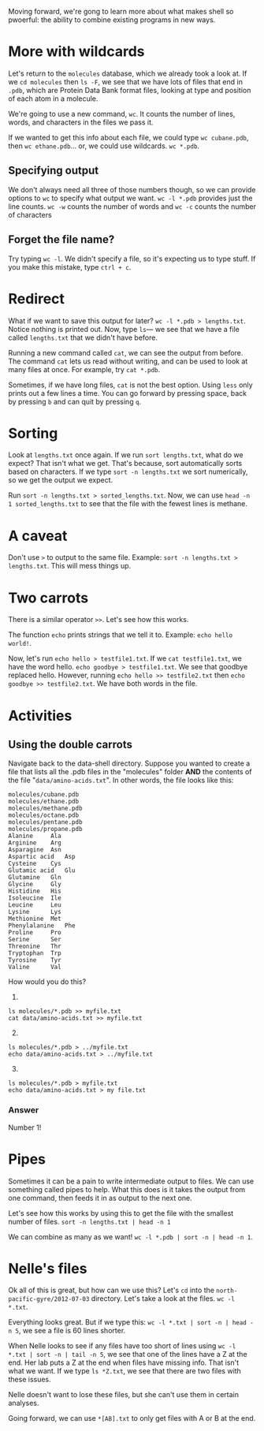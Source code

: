 Moving forward, we're gong to learn more about what makes shell so pwoerful: the ability to combine existing programs in new ways.

# More with wildcards
Let's return to the `molecules` database, which we already took a look at. If we `cd molecules` then `ls -F`, we see that we have lots of files that end in `.pdb`, which are Protein Data Bank format files, looking at type and position of each atom in a molecule.

We're going to use a new command, `wc`. It counts the number of lines, words, and characters in the files we pass it.

If we wanted to get this info about each file, we could type `wc cubane.pdb`, then `wc ethane.pdb`... or, we could use wildcards. `wc *.pdb`.

## Specifying output
We don't always need all three of those numbers though, so we can provide options to `wc` to specify what output we want. `wc -l *.pdb` provides just the line counts. `wc -w` counts the number of words and `wc -c` counts the number of characters

## Forget the file name?
Try typing `wc -l`. We didn't specify a file, so it's expecting us to type stuff. If you make this mistake, type `ctrl + c`.

# Redirect
What if we want to save this output for later? `wc -l *.pdb > lengths.txt`. Notice nothing is printed out. Now, type `ls`— we see that we have a file called `lengths.txt` that we didn't have before.

Running a new command called `cat`, we can see the output from before. The command `cat` lets us read without writing, and can be used to look at many files at once. For example, try `cat *.pdb`.

Sometimes, if we have long files, `cat` is not the best option. Using `less` only prints out a few lines a time. You can go forward by pressing space, back by pressing `b` and can quit by pressing `q`.

# Sorting
Look at `lengths.txt` once again. If we run `sort lengths.txt`, what do we expect? That isn't what we get. That's because, sort automatically sorts based on characters. If we type `sort -n lengths.txt` we sort numerically, so we get the output we expect.

Run `sort -n lengths.txt > sorted_lengths.txt`.  Now, we can use `head -n 1 sorted_lengths.txt` to see that the file with the fewest lines is methane.

# A caveat
Don't use `>` to output to the same file. Example: `sort -n lengths.txt > lengths.txt`. This will mess things up.

# Two carrots
There is a similar operator `>>`. Let's see how this works.

The function `echo` prints strings that we tell it to. Example: `echo hello world!`.

Now, let's run `echo hello > testfile1.txt`. If we `cat testfile1.txt`, we have the word hello. `echo goodbye > testfile1.txt`. We see that goodbye replaced hello. However, running `echo hello >> testfile2.txt` then `echo goodbye >> testfile2.txt`. We have both words in the file.

# Activities
## Using the double carrots
Navigate back to the data-shell directory. Suppose you wanted to create a file that lists all the .pdb files in the "molecules" folder **AND** the contents of the file "`data/amino-acids.txt`". In other words, the file looks like this:
```
molecules/cubane.pdb
molecules/ethane.pdb
molecules/methane.pdb
molecules/octane.pdb
molecules/pentane.pdb
molecules/propane.pdb
Alanine		Ala
Arginine	Arg
Asparagine	Asn
Aspartic acid	Asp
Cysteine	Cys
Glutamic acid	Glu
Glutamine	Gln
Glycine		Gly
Histidine	His
Isoleucine	Ile
Leucine		Leu
Lysine		Lys
Methionine	Met
Phenylalanine	Phe
Proline		Pro
Serine		Ser
Threonine	Thr
Tryptophan	Trp
Tyrosine	Tyr
Valine		Val
```

How would you do this?

1)
```
ls molecules/*.pdb >> myfile.txt
cat data/amino-acids.txt >> myfile.txt
```

2)
```
ls molecules/*.pdb > ../myfile.txt
echo data/amino-acids.txt > ../myfile.txt
```

3)
```
ls molecules/*.pdb > myfile.txt
echo data/amino-acids.txt > my file.txt
```

### Answer
Number 1!


# Pipes
Sometimes it can be a pain to write intermediate output to files. We can use something called pipes to help. What this does is it takes the output from one command, then feeds it in as output to the next one. 

Let's see how this works by using this to get the file with the smallest number of files. `sort -n lengths.txt | head -n 1`

We can combine as many as we want! `wc -l *.pdb | sort -n | head -n 1`.

# Nelle's files
Ok all of this is great, but how can we use this? Let's `cd` into the `north-pacific-gyre/2012-07-03` directory. Let's take a look at the files. `wc -l *.txt`.

Everything looks great. But if we type this: `wc -l *.txt | sort -n | head -n 5`, we see a file is 60 lines shorter. 

When Nelle looks to see if any files have too short of lines using `wc -l *.txt | sort -n | tail -n 5`, we see that one of the lines have a Z at the end. Her lab puts a Z at the end when files have missing info. That isn't what we want. If we type `ls *Z.txt`, we see that there are two files with these issues.

Nelle doesn't want to lose these files, but she can't use them in certain analyses.

Going forward, we can use `*[AB].txt` to only get files with A or B at the end. 

